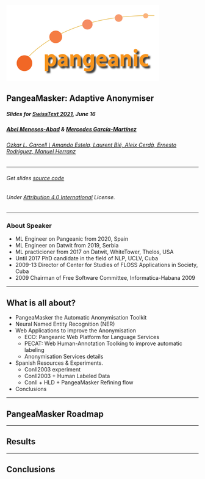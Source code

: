 ![PangeaMT Logo](img/pangeamt-logo-little.png) <!-- .element height="40%" width="40%" -->

## PangeaMasker: Adaptive Anonymiser

##### Slides for [SwissText 2021](https://www.swisstext.org/), June 16

##### [Abel Meneses-Abad](https://www.linkedin.com/in/meneses-abad/) & [Mercedes García-Martínez](https://www.linkedin.com/in/mercedes-garc%C3%ADa-mart%C3%ADnez-8194ba49/)

###### [Ozkar L. Garcell \\ Amando Estela, Laurent Bié, Aleix Cerdà, Ernesto Rodríguez, Manuel Herranz]()
________________________

###### Get slides [source code](https://github.com/sorice/paraph-text-reuse-slides)

###### Under [Attribution 4.0 International](http://creativecommons.org/licenses/by/4.0/) License.

---

### About Speaker

- ML Engineer on Pangeanic from 2020, Spain
- ML Engineer on Datwit from 2019, Serbia
- ML practicioner from 2017 on Datwit, WhiteTower, Thelos, USA
- Until 2017 PhD candidate in the field of NLP, UCLV, Cuba
- 2009-13 Director of Center for Studies of FLOSS Applications in Society, Cuba
- 2009 Chairman of Free Software Committee, Informatica-Habana 2009

---

## What is all about?

- PangeaMasker the Automatic Anonymisation Toolkit
- Neural Named Entity Recognition (NER)
- Web Applications to improve the Anonymisation
  * ECO: Pangeanic Web Platform for Language Services
  * PECAT: Web Human-Annotation Toolking to improve automatic labeling
  * Anonymisation Services details
- Spanish Resources & Experiments.
  * Conll2003 experiment
  * Conll2003 + Human Labeled Data
  * Conll + HLD + PangeaMasker Refining flow
- Conclusions

---

## PangeaMasker Roadmap

---

## Results

---

## Conclusions
